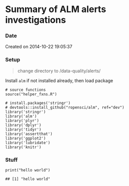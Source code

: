 Summary of ALM alerts investigations
====================================

### Date

Created on 2014-10-22 19:05:37

### Setup

> change directory to /data-quality/alerts/

Install `alm` if not installed already, then load package

    # source functions
    source("helper_fxns.R")

    # install.packages('stringr')
    # devtools::install_github("ropensci/alm", ref="dev")
    library('stringr')
    library('alm')
    library('plyr')
    library('dplyr')
    library('tidyr')
    library('assertthat')
    library('ggplot2')
    library('lubridate')
    library('knitr')

### Stuff

    print("hello world")

    ## [1] "hello world"
